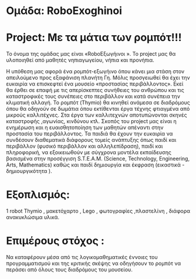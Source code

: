 # Ομάδα: RoboExoghinoi
# Project: Με τα μάτια των ρομπότ!!!

Το όνομα της ομάδας μας είναι «RoboΕξωγήινοι ». Το project μας θα υλοποιηθεί από μαθητές νηπιαγωγείου, νήπια και προνήπια.

Η υπόθεση μας αφορά ένα ρομπότ-εξωγήινο όπου κάνει μια στάση στον απειλούμενο προς εξαφάνιση πλανήτη Γη. Μόλις προσγειωθεί θα
έχει την ευκαιρία να επισκεφτεί ένα μουσείο «προστασίας περιβάλλοντος». Εκεί θα έρθει σε επαφή με τις απερίσκεπτες συνήθειες του
ανθρώπου και τις καταστροφικές τους συνέπειες στο περιβάλλον και κατά συνέπεια την κλιματική αλλαγή. Το ρομπότ (Thymio) θα κινηθεί ανάμεσα σε διαδρόμους όπου θα οδηγούν σε δωμάτια όπου εκτίθενται έργα τέχνης φτιαγμένα από μικρούς καλλιτέχνες. Στα έργα των καλλιτεχνών αποτυπώνονται σκηνές καταστροφής ,αγωνίας, κινδύνου κτλ. Σκοπός του project μας είναι η ενημέρωση και η ευαισθητοποίηση των μαθητών απέναντι στην  προστασία του περιβάλλοντος. Τα παιδιά θα έχουν την ευκαιρία να συνδέσουν διαθεματικά διάφορους τομείς ανάπτυξης όπως παιδί και περιβάλλον (φυσικό περιβάλλον και αλληλεπίδραση), παιδί και πληροφορική, να εξοικειωθούν με σύγχρονα μοντέλα εκπαίδευσης βασισμένα στην προσέγγιση S.T.E.A.M. (Science, Technology, Engineering, Arts, Mathematics) καθώς και παιδί δημιουργία και έκφραση (εικαστικά  - δημιουργικότητα ).
# Εξοπλισμός:
1 robot Thymio  ,  μακετόχαρτο , Lego , φωτογραφίες  ,πλαστελίνη , διάφορα ανακυκλώσιμα υλικά.
# Επιμέρους στόχος :
Να καταφέρουν μέσα από τις λογικομαθηματικές έννοιες του προγραμματισμού και της κριτικής σκέψης να οδηγήσουν το ρομπότ 
να περάσει από όλους τους διαδρόμους του μουσείου. 

